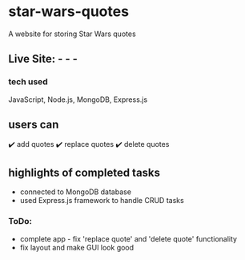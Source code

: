 # star-wars-quotes
A website for storing Star Wars quotes
## Live Site: - - - 

### tech used
JavaScript, Node.js, MongoDB, Express.js

## users can
✔️ add quotes
✔️ replace quotes
✔️ delete quotes

## highlights of completed tasks
* connected to MongoDB database
* used Express.js framework to handle CRUD tasks
### ToDo:
* complete app - fix 'replace quote' and 'delete quote' functionality
* fix layout and make GUI look good
